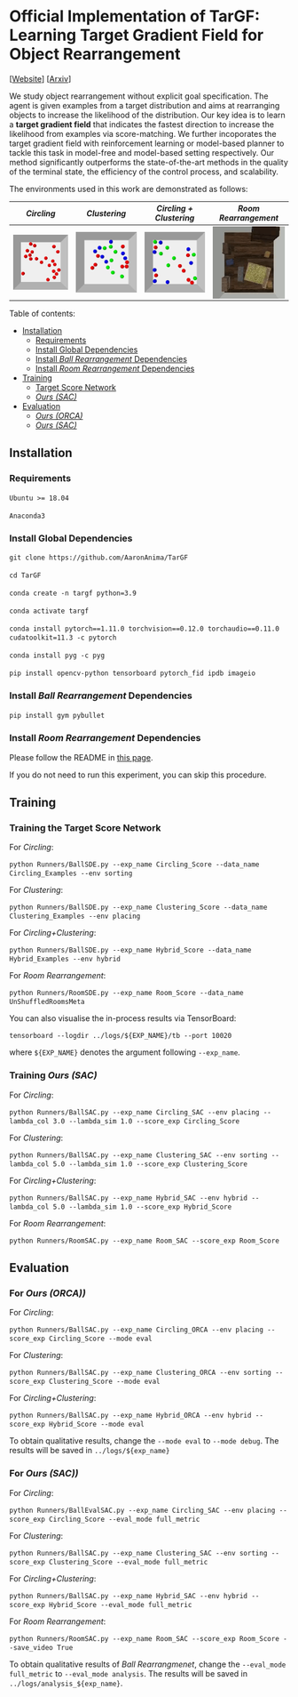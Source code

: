 # Official Implementation of TarGF: Learning Target Gradient Field for Object Rearrangement 

[[Website](https://sites.google.com/view/targf/)] [[Arxiv](https://arxiv.org/abs/2209.00853)]

We study object rearrangement without explicit goal specification. The agent is given examples from a target distribution and aims at rearranging objects to increase the likelihood of the distribution. Our key idea is to learn a **target gradient field** that indicates the fastest direction to increase the likelihood from examples via score-matching. We further incoporates the target gradient field with reinforcement learning or model-based planner to tackle this task in model-free and model-based setting respectively. Our method significantly outperforms the state-of-the-art methods in the quality of the terminal state, the efficiency of the control process, and scalability.

The environments used in this work are demonstrated as follows:

| *Circling* | *Clustering* | *Circling + Clustering* | *Room Rearrangement* |
|  ----  | ----  | ----  | ----  |
|<img src="Assets/demos/circling_demo.gif" align="middle" width="160"/>  | <img src="Assets/demos/clustering_demo.gif" align="middle" width="160"/>  | <img src="Assets/demos/hybrid_demo.gif" align="middle" width="160"/>    | <img src="Assets/demos/room_demo.gif" align="middle" width="160"/> |


Table of contents:

- [Installation](#Installation)
  - [Requirements](#Requirements)
  - [Install Global Dependencies](#Install-Global-Dependencies)
  - [Install *Ball Rearrangement* Dependencies](#Install-Ball-Rearrangement-Dependencies)
  - [Install *Room Rearrangement* Dependencies](#Install-Room-Rearrangement-Dependencies)
- [Training](#Training)
  - [Target Score Network](#Training-the-Target-Score-Network)
  - [*Ours (SAC)*](#Training-Ours-(SAC))
- [Evaluation](#Training)
  - [*Ours (ORCA)*](#For-Ours-(ORCA))
  - [*Ours (SAC)*](#For-Ours-(SAC))


## Installation

### Requirements

```
Ubuntu >= 18.04

Anaconda3
```

### Install Global Dependencies

```
git clone https://github.com/AaronAnima/TarGF

cd TarGF

conda create -n targf python=3.9

conda activate targf

conda install pytorch==1.11.0 torchvision==0.12.0 torchaudio==0.11.0 cudatoolkit=11.3 -c pytorch

conda install pyg -c pyg

pip install opencv-python tensorboard pytorch_fid ipdb imageio 
```

### Install *Ball Rearrangement* Dependencies

`pip install gym pybullet`

### Install *Room Rearrangement* Dependencies

Please follow the README in [this page](https://github.com/AaronAnima/TarGF/tree/main/Envs).

If you do not need to run this experiment, you can skip this procedure. 


## Training 


### Training the Target Score Network

For *Circling*:
```
python Runners/BallSDE.py --exp_name Circling_Score --data_name Circling_Examples --env sorting
```


For *Clustering*:
```
python Runners/BallSDE.py --exp_name Clustering_Score --data_name Clustering_Examples --env placing
```


For *Circling+Clustering*:
```
python Runners/BallSDE.py --exp_name Hybrid_Score --data_name Hybrid_Examples --env hybrid
```


For *Room Rearrangement*:
```
python Runners/RoomSDE.py --exp_name Room_Score --data_name UnShuffledRoomsMeta
```

You can also visualise the in-process results via TensorBoard:
```
tensorboard --logdir ../logs/${EXP_NAME}/tb --port 10020
```
where `${EXP_NAME}` denotes the argument following `--exp_name`.

### Training *Ours (SAC)*

For *Circling*:
```
python Runners/BallSAC.py --exp_name Circling_SAC --env placing --lambda_col 3.0 --lambda_sim 1.0 --score_exp Circling_Score 
```


For *Clustering*:
```
python Runners/BallSAC.py --exp_name Clustering_SAC --env sorting --lambda_col 5.0 --lambda_sim 1.0 --score_exp Clustering_Score 
```


For *Circling+Clustering*:
```
python Runners/BallSAC.py --exp_name Hybrid_SAC --env hybrid --lambda_col 5.0 --lambda_sim 1.0 --score_exp Hybrid_Score
```


For *Room Rearrangement*:
```
python Runners/RoomSAC.py --exp_name Room_SAC --score_exp Room_Score
```


## Evaluation

### For *Ours (ORCA))*

For *Circling*:
```
python Runners/BallSAC.py --exp_name Circling_ORCA --env placing --score_exp Circling_Score --mode eval
```


For *Clustering*:
```
python Runners/BallSAC.py --exp_name Clustering_ORCA --env sorting --score_exp Clustering_Score --mode eval
```


For *Circling+Clustering*:
```
python Runners/BallSAC.py --exp_name Hybrid_ORCA --env hybrid --score_exp Hybrid_Score --mode eval
```

To obtain qualitative results, change the `--mode eval` to `--mode debug`.
The results will be saved in `../logs/${exp_name}`


### For *Ours (SAC))*

For *Circling*:
```
python Runners/BallEvalSAC.py --exp_name Circling_SAC --env placing --score_exp Circling_Score --eval_mode full_metric
```


For *Clustering*:
```
python Runners/BallSAC.py --exp_name Clustering_SAC --env sorting --score_exp Clustering_Score --eval_mode full_metric
```


For *Circling+Clustering*:
```
python Runners/BallSAC.py --exp_name Hybrid_SAC --env hybrid --score_exp Hybrid_Score --eval_mode full_metric
```


For *Room Rearrangement*:
```
python Runners/RoomSAC.py --exp_name Room_SAC --score_exp Room_Score --save_video True
```

To obtain qualitative results of *Ball Rearrangmenet*, change the `--eval_mode full_metric` to `--eval_mode analysis`.
The results will be saved in `../logs/analysis_${exp_name}`.







